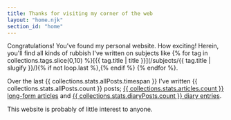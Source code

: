 ```yaml
---
title: Thanks for visiting my corner of the web
layout: "home.njk"
section_id: "home"
---
```

Congratulations! You've found my personal website. How exciting! Herein, you'll find all kinds of rubbish I've written on subjects like {% for tag in collections.tags.slice(0,10) %}[{{ tag.title | title }}](/subjects/{{ tag.title | slugify }}/){% if not loop.last %},{% endif %} {% endfor %}.

Over the last {{ collections.stats.allPosts.timespan }} I've written {{ collections.stats.allPosts.count }} posts; [{{ collections.stats.articles.count }} long-form articles](/articles/) and [{{ collections.stats.diaryPosts.count }} diary entries](/diary/).

This website is probably of little interest to anyone.